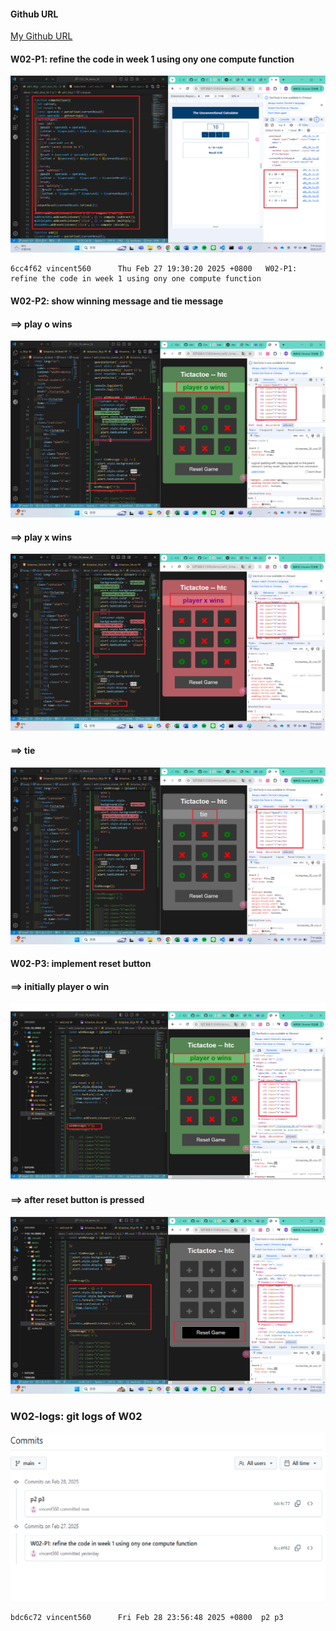 #### Github URL
[My Github URL](https://github.com/vincent560/1132_1N_demo_36.git)
#### W02-P1: refine the code in week 1 using ony one compute function
![](w02-p1.png)
````
6cc4f62 vincent560      Thu Feb 27 19:30:20 2025 +0800   W02-P1: refine the code in week 1 using ony one compute function
````
#### W02-P2: show winning message and tie message

#### ==> play o wins

![](w02-p2-1.png)

#### ==> play x wins

![](w02-p2-2.png)

#### ==> tie

![](w02-p2-3.png)

#### W02-P3: implement reset button
 
#### ==> initially player o win
 
![](w02-p3-1.png)
 
#### ==> after reset button is pressed
 
![](w02-p3-2.png)

### W02-logs: git logs of W02
 
![](w02-logs.png)

```
bdc6c72 vincent560      Fri Feb 28 23:56:48 2025 +0800  p2 p3
```